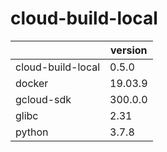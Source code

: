 # cloud-build-local

||version|
|---|---|
|cloud-build-local|0.5.0|
|docker|19.03.9|
|gcloud-sdk|300.0.0|
|glibc|2.31|
|python|3.7.8|
